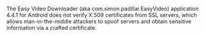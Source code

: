 The Easy Video Downloader (aka com.simon.padillar.EasyVideo) application 4.4.1 for Android does not verify X.509 certificates from SSL servers, which allows man-in-the-middle attackers to spoof servers and obtain sensitive information via a crafted certificate.